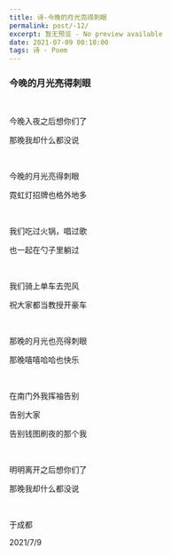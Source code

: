 ```yaml
---
title: 诗-今晚的月光亮得刺眼
permalink: post/-12/
excerpt: 暂无预览 - No preview available
date: 2021-07-09 00:10:00
tags: 诗 - Poem
---
```


### 今晚的月光亮得刺眼

<p><br></p>

今晚入夜之后想你们了

那晚我却什么都没说

<p><br></p>

今晚的月光亮得刺眼

霓虹灯招牌也格外地多

<p><br></p>

我们吃过火锅，唱过歌

也一起在勺子里躺过

<p><br></p>

我们骑上单车去兜风

祝大家都当教授开豪车

<p><br></p>

那晚的月光也亮得刺眼

那晚嘻嘻哈哈也快乐

<p><br></p>

在南门外我挥袖告别

告别大家

告别钱图刷夜的那个我

<p><br></p>

明明离开之后想你们了

那晚我却什么都没说

<p><br></p>

于成都

2021/7/9 